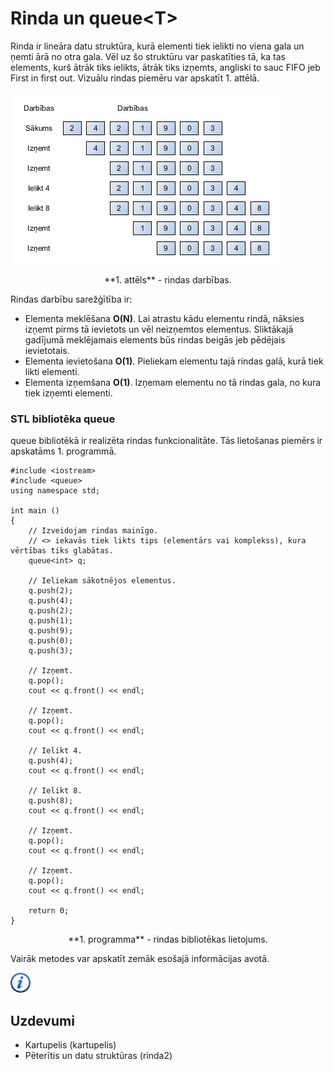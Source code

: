 # Rinda un queue&lt;T&gt;

Rinda ir lineāra datu struktūra, kurā elementi tiek ielikti no viena gala un ņemti ārā no otra gala. Vēl uz šo struktūru var paskatīties tā, ka tas elements, kurš ātrāk tiks ielikts, ātrāk tiks izņemts, angliski to sauc FIFO jeb First in first out. Vizuālu rindas piemēru var apskatīt 1. attēlā.

![Rinda](/media/theory/queue.png)

<center>
**1. attēls** - rindas darbības.
</center>

Rindas darbību sarežģītība ir:

- Elementa meklēšana **O(N)**. Lai atrastu kādu elementu rindā, nāksies izņemt pirms tā ievietots un vēl neizņemtos elementus. Sliktākajā gadījumā meklējamais elements būs rindas beigās jeb pēdējais ievietotais.
- Elementa ievietošana **O(1)**. Pieliekam elementu tajā rindas galā, kurā tiek likti elementi.
- Elementa izņemšana **O(1)**. Izņemam elementu no tā rindas gala, no kura tiek izņemti elementi.

### STL bibliotēka queue

queue bibliotēkā ir realizēta rindas funkcionalitāte. Tās lietošanas piemērs ir apskatāms 1. programmā.

```
#include <iostream>
#include <queue>
using namespace std;

int main ()
{
    // Izveidojam rindas mainīgo.
    // <> iekavās tiek likts tips (elementārs vai komplekss), kura vērtības tiks glabātas.
    queue<int> q;

    // Ieliekam sākotnējos elementus.
    q.push(2);
    q.push(4);
    q.push(2);
    q.push(1);
    q.push(9);
    q.push(0);
    q.push(3);

    // Izņemt.
    q.pop();
    cout << q.front() << endl;

    // Izņemt.
    q.pop();
    cout << q.front() << endl;

    // Ielikt 4.
    q.push(4);
    cout << q.front() << endl;

    // Ielikt 8.
    q.push(8);
    cout << q.front() << endl;

    // Izņemt.
    q.pop();
    cout << q.front() << endl;

    // Izņemt.
    q.pop();
    cout << q.front() << endl;

    return 0;
}
```

<center>
**1. programma** - rindas bibliotēkas lietojums.
</center>

Vairāk metodes var apskatīt zemāk esošajā informācijas avotā.

<a href="http://www.cplusplus.com/reference/queue/queue/" target="_blank">![Vairāk informācija](/media/theory/information.png)</a>

## Uzdevumi

* Kartupelis (kartupelis)
* Pēterītis un datu struktūras (rinda2)
